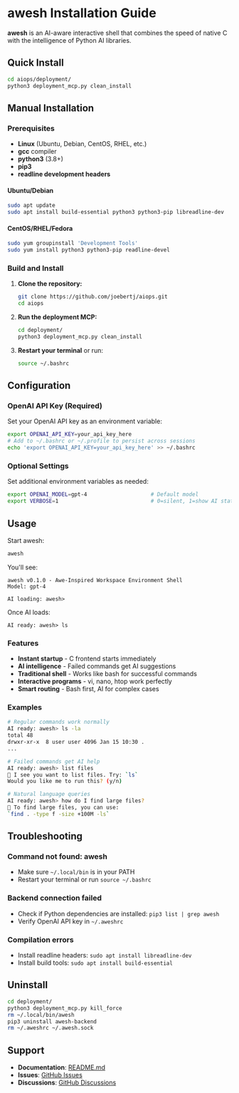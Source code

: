 # awesh Installation Guide

**awesh** is an AI-aware interactive shell that combines the speed of native C with the intelligence of Python AI libraries.

## Quick Install

```bash
cd aiops/deployment/
python3 deployment_mcp.py clean_install
```

## Manual Installation

### Prerequisites

- **Linux** (Ubuntu, Debian, CentOS, RHEL, etc.)
- **gcc** compiler
- **python3** (3.8+)
- **pip3**
- **readline development headers**

#### Ubuntu/Debian
```bash
sudo apt update
sudo apt install build-essential python3 python3-pip libreadline-dev
```

#### CentOS/RHEL/Fedora
```bash
sudo yum groupinstall 'Development Tools'
sudo yum install python3 python3-pip readline-devel
```

### Build and Install

1. **Clone the repository:**
   ```bash
   git clone https://github.com/joebertj/aiops.git
   cd aiops
   ```

2. **Run the deployment MCP:**
   ```bash
   cd deployment/
   python3 deployment_mcp.py clean_install
   ```

3. **Restart your terminal** or run:
   ```bash
   source ~/.bashrc
   ```

## Configuration

### OpenAI API Key (Required)

Set your OpenAI API key as an environment variable:

```bash
export OPENAI_API_KEY=your_api_key_here
# Add to ~/.bashrc or ~/.profile to persist across sessions
echo 'export OPENAI_API_KEY=your_api_key_here' >> ~/.bashrc
```

### Optional Settings

Set additional environment variables as needed:

```bash
export OPENAI_MODEL=gpt-4                    # Default model
export VERBOSE=1                             # 0=silent, 1=show AI status+debug, 2+=more verbose
```

## Usage

Start awesh:
```bash
awesh
```

You'll see:
```
awesh v0.1.0 - Awe-Inspired Workspace Environment Shell
Model: gpt-4

AI loading: awesh> 
```

Once AI loads:
```
AI ready: awesh> ls
```

### Features

- **Instant startup** - C frontend starts immediately
- **AI intelligence** - Failed commands get AI suggestions
- **Traditional shell** - Works like bash for successful commands
- **Interactive programs** - vi, nano, htop work perfectly
- **Smart routing** - Bash first, AI for complex cases

### Examples

```bash
# Regular commands work normally
AI ready: awesh> ls -la
total 48
drwxr-xr-x  8 user user 4096 Jan 15 10:30 .
...

# Failed commands get AI help
AI ready: awesh> list files
🤖 I see you want to list files. Try: `ls`
Would you like me to run this? (y/n)

# Natural language queries
AI ready: awesh> how do I find large files?
🤖 To find large files, you can use:
`find . -type f -size +100M -ls`
```

## Troubleshooting

### Command not found: awesh
- Make sure `~/.local/bin` is in your PATH
- Restart your terminal or run `source ~/.bashrc`

### Backend connection failed
- Check if Python dependencies are installed: `pip3 list | grep awesh`
- Verify OpenAI API key in `~/.aweshrc`

### Compilation errors
- Install readline headers: `sudo apt install libreadline-dev`
- Install build tools: `sudo apt install build-essential`

## Uninstall

```bash
cd deployment/
python3 deployment_mcp.py kill_force
rm ~/.local/bin/awesh
pip3 uninstall awesh-backend
rm ~/.aweshrc ~/.awesh.sock
```

## Support

- **Documentation**: [README.md](README.md)
- **Issues**: [GitHub Issues](https://github.com/joebertj/aiops/issues)
- **Discussions**: [GitHub Discussions](https://github.com/joebertj/aiops/discussions)
